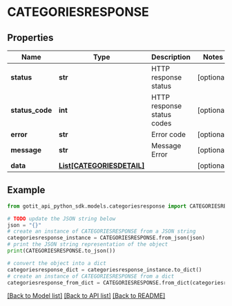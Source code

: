 # CATEGORIESRESPONSE


## Properties

Name | Type | Description | Notes
------------ | ------------- | ------------- | -------------
**status** | **str** | HTTP response status | [optional] 
**status_code** | **int** | HTTP response status codes | [optional] 
**error** | **str** | Error code | [optional] 
**message** | **str** | Message Error | [optional] 
**data** | [**List[CATEGORIESDETAIL]**](CATEGORIESDETAIL.md) |  | [optional] 

## Example

```python
from gotit_api_python_sdk.models.categoriesresponse import CATEGORIESRESPONSE

# TODO update the JSON string below
json = "{}"
# create an instance of CATEGORIESRESPONSE from a JSON string
categoriesresponse_instance = CATEGORIESRESPONSE.from_json(json)
# print the JSON string representation of the object
print(CATEGORIESRESPONSE.to_json())

# convert the object into a dict
categoriesresponse_dict = categoriesresponse_instance.to_dict()
# create an instance of CATEGORIESRESPONSE from a dict
categoriesresponse_from_dict = CATEGORIESRESPONSE.from_dict(categoriesresponse_dict)
```
[[Back to Model list]](../README.md#documentation-for-models) [[Back to API list]](../README.md#documentation-for-api-endpoints) [[Back to README]](../README.md)


